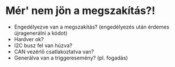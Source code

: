 # Mér' nem jön a megszakítás?!

- Engedélyezve van a megszakítás? (engedélyezés után érdemes újragenerálni a kódot)
- Hardver ok?
- I2C busz fel van húzva?
- CAN vezérlő csatlakoztatva van?
- Generálva van a triggeresemény? (pl. fogadás)
